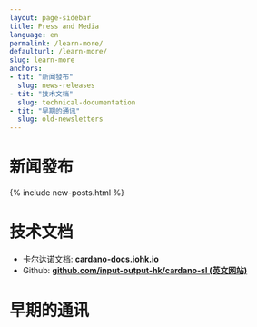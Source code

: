 ```yaml
---
layout: page-sidebar
title: Press and Media
language: en
permalink: /learn-more/
defaulturl: /learn-more/
slug: learn-more
anchors:
- tit: "新闻發布"
  slug: news-releases
- tit: "技术文档"
  slug: technical-documentation
- tit: "早期的通讯"
  slug: old-newsletters
---
```

<h1 id="news-releases">新闻發布</h1>

{% include new-posts.html %}

<h1 id="technical-documentation">技术文档</h1>

- 卡尔达诺文档: **[cardano-docs.iohk.io](https://cardano-docs.iohk.io)**
- Github: **[github.com/input-output-hk/cardano-sl (英文网站)](https://github.com/input-output-hk/cardano-sl)**

<h1 id="old-newsletters">早期的通讯</h1>

<script language="javascript" src="//cardanofoundation.us12.list-manage.com/generate-js/?u=b5863ecf4cd79d93ef3aed2cf&fid=13013&show=10" type="text/javascript"></script>

<script type="text/javascript" src="{{ '/js/old-newletters.js' | prepend: site.baseurl }}"></script>

